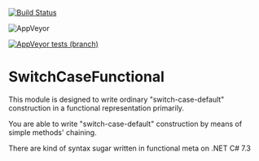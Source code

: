 [![Build Status](https://travis-ci.org/ArisAgnew/SwitchCaseDefaultFunctional.svg?branch=master)](https://travis-ci.org/ArisAgnew/SwitchCaseDefaultFunctional)

![AppVeyor](https://img.shields.io/appveyor/ci/ArisAgnew/SwitchCaseDefaultFunctional.svg?label=appveyor%20%7C%20build)

[![AppVeyor tests (branch)](https://img.shields.io/appveyor/tests/ArisAgnew/SwitchCaseDefaultFunctional/master.svg?label=appveyor%20%7C%20build&passed_label=passed&failed_label=failed)](https://ci.appveyor.com/project/ArisAgnew/switchcasedefaultfunctional)

# SwitchCaseFunctional
This module is designed to write ordinary "switch-case-default" construction in a functional representation primarily.

You are able to write "switch-case-default" construction by means of simple methods' chaining.

There are kind of syntax sugar written in functional meta on .NET C# 7.3 
